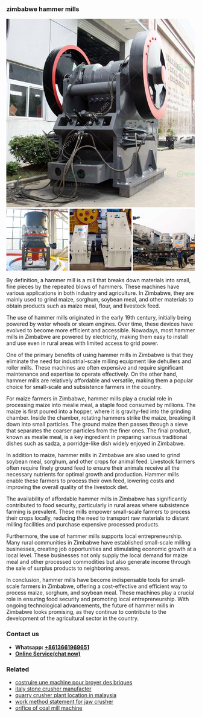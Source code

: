 <h3>zimbabwe hammer mills</h3><img src='1708589112.jpg' alt=''><p>By definition, a hammer mill is a mill that breaks down materials into small, fine pieces by the repeated blows of hammers. These machines have various applications in both industry and agriculture. In Zimbabwe, they are mainly used to grind maize, sorghum, soybean meal, and other materials to obtain products such as maize meal, flour, and livestock feed.</p><p>The use of hammer mills originated in the early 19th century, initially being powered by water wheels or steam engines. Over time, these devices have evolved to become more efficient and accessible. Nowadays, most hammer mills in Zimbabwe are powered by electricity, making them easy to install and use even in rural areas with limited access to grid power.</p><p>One of the primary benefits of using hammer mills in Zimbabwe is that they eliminate the need for industrial-scale milling equipment like dehullers and roller mills. These machines are often expensive and require significant maintenance and expertise to operate effectively. On the other hand, hammer mills are relatively affordable and versatile, making them a popular choice for small-scale and subsistence farmers in the country.</p><p>For maize farmers in Zimbabwe, hammer mills play a crucial role in processing maize into mealie meal, a staple food consumed by millions. The maize is first poured into a hopper, where it is gravity-fed into the grinding chamber. Inside the chamber, rotating hammers strike the maize, breaking it down into small particles. The ground maize then passes through a sieve that separates the coarser particles from the finer ones. The final product, known as mealie meal, is a key ingredient in preparing various traditional dishes such as sadza, a porridge-like dish widely enjoyed in Zimbabwe.</p><p>In addition to maize, hammer mills in Zimbabwe are also used to grind soybean meal, sorghum, and other crops for animal feed. Livestock farmers often require finely ground feed to ensure their animals receive all the necessary nutrients for optimal growth and production. Hammer mills enable these farmers to process their own feed, lowering costs and improving the overall quality of the livestock diet.</p><p>The availability of affordable hammer mills in Zimbabwe has significantly contributed to food security, particularly in rural areas where subsistence farming is prevalent. These mills empower small-scale farmers to process their crops locally, reducing the need to transport raw materials to distant milling facilities and purchase expensive processed products.</p><p>Furthermore, the use of hammer mills supports local entrepreneurship. Many rural communities in Zimbabwe have established small-scale milling businesses, creating job opportunities and stimulating economic growth at a local level. These businesses not only supply the local demand for maize meal and other processed commodities but also generate income through the sale of surplus products to neighboring areas.</p><p>In conclusion, hammer mills have become indispensable tools for small-scale farmers in Zimbabwe, offering a cost-effective and efficient way to process maize, sorghum, and soybean meal. These machines play a crucial role in ensuring food security and promoting local entrepreneurship. With ongoing technological advancements, the future of hammer mills in Zimbabwe looks promising, as they continue to contribute to the development of the agricultural sector in the country.</p><h3>Contact us</h3><ul><li><strong>Whatsapp:&nbsp;<a href="https://wa.me/8613661969651">+8613661969651</a></strong></li><li><a href="https://swt.shibang-china.com/?git&amp;zhl&amp;zimbabwe hammer mills"><strong>Online Service(chat now)</strong></a></li></ul><h3>Related</h3><ul><li><a href='costruire une machine pour broyer des briques.md'>costruire une machine pour broyer des briques</a></li><li><a href='italy stone crusher manufacter.md'>italy stone crusher manufacter</a></li><li><a href='quarry crusher plant location in malaysia.md'>quarry crusher plant location in malaysia</a></li><li><a href='work method statement for jaw crusher.md'>work method statement for jaw crusher</a></li><li><a href='orifice of coal mill machine.md'>orifice of coal mill machine</a></li></ul>